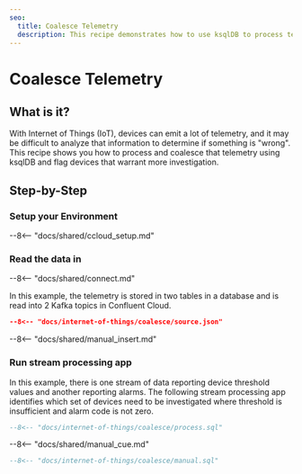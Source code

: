 ```yaml
---
seo:
  title: Coalesce Telemetry
  description: This recipe demonstrates how to use ksqlDB to process telemetry for devices in Internet of Things (IoT) and set thresholds
---
```


# Coalesce Telemetry

## What is it?

With Internet of Things (IoT), devices can emit a lot of telemetry, and it may be difficult to analyze that information to determine if something is "wrong".
This recipe shows you how to process and coalesce that telemetry using ksqlDB and flag devices that warrant more investigation.

## Step-by-Step

### Setup your Environment

--8<-- "docs/shared/ccloud_setup.md"

### Read the data in

--8<-- "docs/shared/connect.md"

In this example, the telemetry is stored in two tables in a database and is read into 2 Kafka topics in Confluent Cloud.

```json
--8<-- "docs/internet-of-things/coalesce/source.json"
```

--8<-- "docs/shared/manual_insert.md"

### Run stream processing app

In this example, there is one stream of data reporting device threshold values and another reporting alarms.
The following stream processing app identifies which set of devices need to be investigated where threshold is insufficient and alarm code is not zero.

```sql
--8<-- "docs/internet-of-things/coalesce/process.sql"
```

--8<-- "docs/shared/manual_cue.md"

```sql
--8<-- "docs/internet-of-things/coalesce/manual.sql"
```
